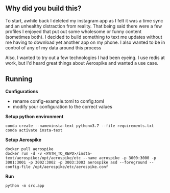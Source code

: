 ## Why did you build this?
To start, awhile back I deleted my instagram app as I felt it was a time sync and an 
unhealthy distraction from reality. That being said there were a few profiles
I enjoyed that put out some wholesome or funny content (sometimes both). 
I decided to build something to text me updates without me having to 
download yet another app on my phone. I also wanted to be in control of 
any of my data around this process

Also, I wanted to try out a few technologies I had been eyeing. I use redis at
work, but I'd heard great things about Aerospike and wanted a use case.

## Running
**Configurations**
- rename config-example.toml to config.toml
- modify your configuration to the correct values

**Setup python environment**
```shell script
conda create --name=insta-text python=3.7 --file requirements.txt
conda activate insta-text
```

**Setup Aerospike**
```shell script
docker pull aerospike
docker run -d -v <PATH_TO_REPO>/insta-text/aerospike:/opt/aerospike/etc --name aerospike -p 3000:3000 -p 3001:3001 -p 3002:3002 -p 3003:3003 aerospike asd --foreground --config-file /opt/aerospike/etc/aerospike.conf
```

**Run**
```shell script
python -m src.app
```